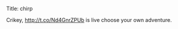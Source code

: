Title: chirp

Crikey, <a href="http://t.co/Nd4GnrZPUb">http://t.co/Nd4GnrZPUb</a> is live choose your own adventure.
